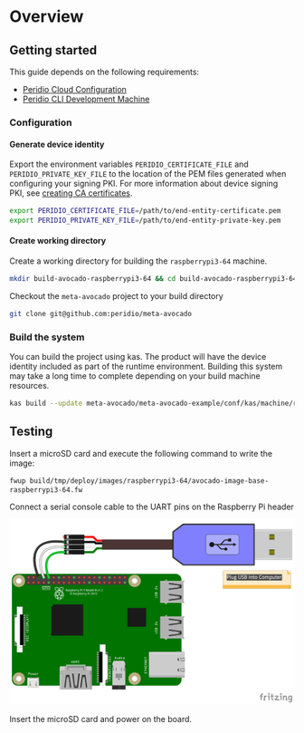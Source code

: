 # Overview

## Getting started

This guide depends on the following requirements:

- [Peridio Cloud Configuration](/dev-center/integration/guides/peridio-core-custom-integration/linux/overview#peridio-cloud-requirements)
- [Peridio CLI Development Machine](/dev-center/integration/guides/peridio-core-custom-integration/linux/overview#development-machine-requirements)

### Configuration

#### Generate device identity

Export the environment variables `PERIDIO_CERTIFICATE_FILE` and `PERIDIO_PRIVATE_KEY_FILE` to the location of the PEM files generated when configuring your signing PKI. For more information about device signing PKI, see [creating CA certificates](/platform/guides/creating-x509-certificates-with-openssl).

```bash
export PERIDIO_CERTIFICATE_FILE=/path/to/end-entity-certificate.pem
export PERIDIO_PRIVATE_KEY_FILE=/path/to/end-entity-private-key.pem
```

#### Create working directory

Create a working directory for building the `raspberrypi3-64` machine.

```bash
mkdir build-avocado-raspberrypi3-64 && cd build-avocado-raspberrypi3-64
```

Checkout the `meta-avocado` project to your build directory

```bash
git clone git@github.com:peridio/meta-avocado
```

### Build the system

You can build the project using kas. The product will have the device identity included as part of the runtime environment. Building this system may take a long time to complete depending on your build machine resources.

```bash
kas build --update meta-avocado/meta-avocado-example/conf/kas/machine/raspberrypi3-64.yml
```

## Testing

Insert a microSD card and execute the following command to write the image:

```shell
fwup build/tmp/deploy/images/raspberrypi3-64/avocado-image-base-raspberrypi3-64.fw
```

Connect a serial console cable to the UART pins on the Raspberry Pi header

<img src="/img/integration/linux/reference-designs/raspberry-pi-serial-cable-connection.png" />

Insert the microSD card and power on the board.
